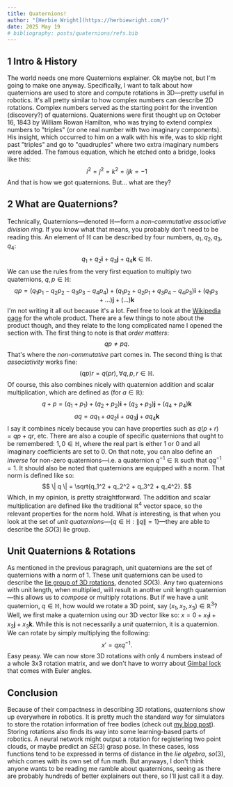 ```yaml
---
title: Quaternions!
author: "[Herbie Wright](https://herbiewright.com/)"
date: 2025 May 19
# bibliography: posts/quaternions/refs.bib
---
```


## 1 Intro & History

The world needs one more Quaternions explainer. Ok maybe not, but I'm going to make one anyway. Specifically, I want to talk about how quaternions are used to store and compute rotations in 3D—pretty useful in robotics. It's all pretty similar to how complex numbers can describe 2D rotations. Complex numbers served as the starting point for the invention (discovery?) of quaternions. Quaternions were first thought up on October 16, 1843 by William Rowan Hamilton, who was trying to extend complex numbers to "triples" (or one real number with two imaginary components). His insight, which occurred to him on a walk with his wife, was to skip right past "triples" and go to "quadruples" where two extra imaginary numbers were added. The famous equation, which he etched onto a bridge, looks like this:
$$ i^2 = j^2 = k^2 = ijk = -1 $$
And that is how we got quaternions. But... what are they?

## 2 What are Quaternions?

Technically, Quaternions—denoted $\mathbb H$—form a *non-commutative* *associative* *division ring*. If you know what that means, you probably don't need to be reading this. An element of $\mathbb H$ can be described by four numbers, $q_1, q_2, q_3, q_4$:
$$ q_1 + q_2 \mathbf i + q_3 \mathbf j + q_4 \mathbf k \in \mathbb H. $$
We can use the rules from the very first equation to multiply two quaternions, $q, p \in \mathbb H$:
$$ qp = (q_1 p_1-q_2 p_2-q_3 p_3 - q_4 p_4) + (q_1 p_2 + q_2 p_1 + q_3 p_4 - q_4 p_3)\mathbf i + (q_1 p_3 + ...) \mathbf j + (...) \mathbf k$$
I'm not writing it all out because it's a lot. Feel free to look at the [Wikipedia page](https://en.wikipedia.org/wiki/Quaternion) for the whole product. There are a few things to note about the product though, and they relate to the long complicated name I opened the section with. The first thing to note is that *order matters*:
$$ q p \neq p q. $$
That's where the *non-commutative* part comes in. The second thing is that *associativity* works fine:
$$ (q p) r = q (p r), \forall q, p, r \in \mathbb H. $$
Of course, this also combines nicely with quaternion addition and scalar multiplication, which are defined as (for $a \in \mathbb R$):
$$ q + p = (q_1 + p_1) + (q_2 + p_2) \mathbf i + (q_3 + p_3) \mathbf j + (q_4 + p_4) \mathbf k $$
$$ a q = a q_1 + a q_2 \mathbf i + a q_3 \mathbf j + a q_4 \mathbf k $$
I say it combines nicely because you can have properties such as $q(p + r) = qp + qr$, etc.
There are also a couple of specific quaternions that ought to be remembered: $1, 0 \in \mathbb H$, where the real part is either 1 or 0 and all imaginary coefficients are set to 0. On that note, you can also define an *inverse* for non-zero quaternions—i.e. a quaternion $q^{-1} \in \mathbb R$ such that $q q^{-1} = 1$.
It should also be noted that quaternions are equipped with a norm. That norm is defined like so:
$$ \| q \| = \sqrt{q_1^2 + q_2^2 + q_3^2 + q_4^2}. $$
Which, in my opinion, is pretty straightforward. The addition and scalar multiplication are defined like the traditional $\mathbb R^4$ vector space, so the relevant properties for the norm hold. What *is* interesting, is that when you look at the set of *unit quaternions*—$\{q \in \mathbb H: \|q\|=1\}$—they are able to describe the $SO(3)$ lie group.

## Unit Quaternions & Rotations

As mentioned in the previous paragraph, unit quaternions are the set of quaternions with a norm of 1. These unit quaternions can be used to describe the [lie group of 3D rotations](https://en.wikipedia.org/wiki/3D_rotation_group), denoted $SO(3)$. Any two quaternions with unit length, when multiplied, will result in another unit length quaternion—this allows us to *compose* or multiply rotations. But if we have a unit quaternion, $q \in \mathbb H$, how would we rotate a 3D point, say $(x_1, x_2, x_3) \in \mathbb R^3$? Well, we first make a quaternion using our 3D vector like so:
$x = 0 + x_1 \mathbf i + x_2 \mathbf j + x_3 \mathbf k.$
While this is not necessarily a *unit* quaternion, it is a quaternion. We can rotate by simply multiplying the following:
$$ x' = q x q^{-1}. $$
Easy peasy. We can now store 3D rotations with only 4 numbers instead of a whole 3x3 rotation matrix, and we don't have to worry about [Gimbal lock](https://en.wikipedia.org/wiki/Gimbal_lock) that comes with Euler angles. 

## Conclusion

Because of their compactness in describing 3D rotations, quaternions show up everywhere in robotics. It is pretty much the standard way for simulators to store the rotation information of free bodies (check out [my blog post](/posts/rigid_body_simulation)). Storing rotations also finds its way into some learning-based parts of robotics. A neural network might output a rotation for registering two point clouds, or maybe predict an $SE(3)$ grasp pose. In these cases, loss functions tend to be expressed in terms of distance in the *lie algebra*, $so(3)$, which comes with its own set of fun math. But anyways, I don't think anyone wants to be reading me ramble about quaternions, seeing as there are probably hundreds of better explainers out there, so I'll just call it a day.

